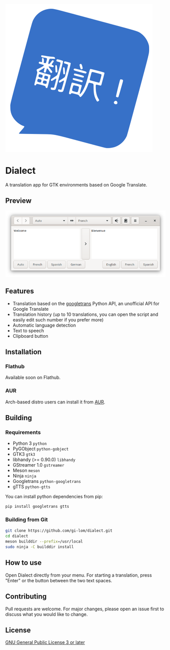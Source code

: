 ![Dialect icon](data/com.github.gi_lom.dialect.svg?raw=true)

# Dialect

A translation app for GTK environments based on Google Translate.

## Preview

![Dialect](preview.png?raw=true)

## Features

- Translation based on the [googletrans](https://github.com/ssut/py-googletrans) Python API, an unofficial API for Google Translate
- Translation history (up to 10 translations, you can open the script and easily edit such number if you prefer more)
- Automatic language detection
- Text to speech
- Clipboard button

## Installation

### Flathub

Available soon on Flathub.

### AUR

Arch-based distro users can install it from [AUR](https://aur.archlinux.org/packages/dialect/).

## Building

### Requirements

- Python 3 `python`
- PyGObject `python-gobject`
- GTK3 `gtk3`
- libhandy (>= 0.90.0) `libhandy`
- GStreamer 1.0 `gstreamer`
- Meson `meson`
- Ninja `ninja`
- Googletrans `python-googletrans`
- gTTS `python-gtts`

You can install python dependencies from pip:

```bash
pip install googletrans gtts
```

### Building from Git

```bash
git clone https://github.com/gi-lom/dialect.git
cd dialect
meson builddir --prefix=/usr/local
sudo ninja -C builddir install
```

## How to use

Open Dialect directly from your menu. For starting a translation, press "Enter" or the button between the two text spaces.

## Contributing

Pull requests are welcome. For major changes, please open an issue first to discuss what you would like to change.

## License

[GNU General Public License 3 or later](https://www.gnu.org/licenses/gpl-3.0.en.html)
